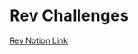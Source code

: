 # Rev Challenges
[Rev Notion Link](https://www.notion.so/umdcsec-comp/Rev-a320c16196d9455683f4bb0f375a5ae3)
